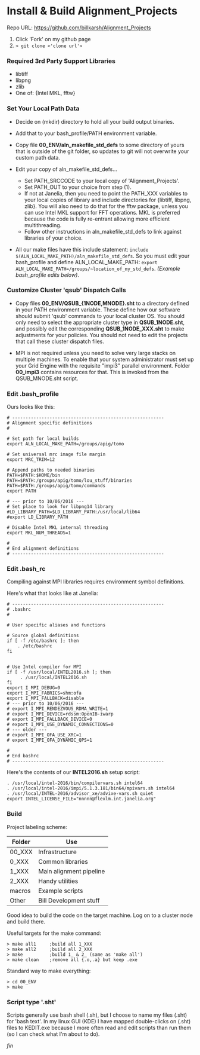 
# Install & Build Alignment_Projects

Repo URL: <https://github.com/billkarsh/Alignment_Projects>

1. Click 'Fork' on my github page
2. `> git clone <'clone url'>`

### Required 3rd Party Support Libraries

* libtiff
* libpng
* zlib
* One of: {Intel MKL, fftw}

### Set Your Local Path Data

- Decide on (mkdir) directory to hold all your build output binaries.
- Add that to your bash_profile/PATH environment variable.

- Copy file **00_ENV/aln_makefile_std_defs** to some directory of yours that is outside of the git folder, so updates to git will not overwrite your custom path data.

- Edit your copy of aln_makefile_std_defs...
    * Set PATH_SRCCODE to your local copy of 'Alignment_Projects'.
    * Set PATH_OUT to your choice from step (1).
    * If not at Janelia, then you need to point the PATH_XXX variables to your local copies of library and include directories for {libtiff, libpng, zlib}. You will also need to do that for the fftw package, unless you can use Intel MKL support for FFT operations. MKL is preferred because the code is fully re-entrant allowing more efficient multithreading.
    * Follow other instructions in aln_makefile_std_defs to link against libraries of your choice.


- All our make files have this include statement: `include $(ALN_LOCAL_MAKE_PATH)/aln_makefile_std_defs`. So you must edit your bash_profile and define ALN_LOCAL_MAKE_PATH:
`export ALN_LOCAL_MAKE_PATH=/groups/~location_of_my_std_defs`. *(Example bash_profile edits below)*.

### Customize Cluster 'qsub' Dispatch Calls

- Copy files **00_ENV/QSUB_{1NODE,MNODE}.sht** to a directory defined in your PATH environment variable. These define how our software should submit 'qsub' commands to your local cluster OS. You should only need to select the appropriate cluster type in **QSUB_1NODE.sht**, and possibly edit the corresponding **QSUB_1NODE_XXX.sht** to make adjustments for your policies. You should not need to edit the projects that call these cluster dispatch files.

- MPI is not required unless you need to solve very large stacks on multiple machines. To enable that your system administrator must set up your Grid Engine with the requisite "impi3" parallel environment. Folder **00_impi3** contains resources for that. This is invoked from the QSUB_MNODE.sht script.

### Edit .bash_profile

Ours looks like this:

```
# ---------------------------------------------------------
# Alignment specific definitions
#

# Set path for local builds
export ALN_LOCAL_MAKE_PATH=/groups/apig/tomo

# Set universal mrc image file margin
export MRC_TRIM=12

# Append paths to needed binaries
PATH=$PATH:$HOME/bin
PATH=$PATH:/groups/apig/tomo/lou_stuff/binaries
PATH=$PATH:/groups/apig/tomo/commands
export PATH

# --- prior to 10/06/2016 ---
# Set place to look for libpng14 library
#LD_LIBRARY_PATH=$LD_LIBRARY_PATH:/usr/local/lib64
#export LD_LIBRARY_PATH

# Disable Intel MKL internal threading
export MKL_NUM_THREADS=1

#
# End alignment definitions
# ---------------------------------------------------------
```

### Edit .bash_rc

Compiling against MPI libraries requires environment symbol definitions.

Here's what that looks like at Janelia:

```
# ---------------------------------------------------------
# .bashrc
#

# User specific aliases and functions

# Source global definitions
if [ -f /etc/bashrc ]; then
    . /etc/bashrc
fi


# Use Intel compiler for MPI
if [ -f /usr/local/INTEL2016.sh ]; then
     . /usr/local/INTEL2016.sh
fi
export I_MPI_DEBUG=0
export I_MPI_FABRICS=shm:ofa
export I_MPI_FALLBACK=disable
# --- prior to 10/06/2016 ---
# export I_MPI_RENDEZVOUS_RDMA_WRITE=1
# export I_MPI_DEVICE=rdssm:OpenIB-iwarp
# export I_MPI_FALLBACK_DEVICE=0
# export I_MPI_USE_DYNAMIC_CONNECTIONS=0
# --- older ---
# export I_MPI_OFA_USE_XRC=1
# export I_MPI_OFA_DYNAMIC_QPS=1

#
# End bashrc
# ---------------------------------------------------------
```

Here's the contents of our **INTEL2016.sh** setup script:

```
. /usr/local/intel-2016/bin/compilervars.sh intel64
. /usr/local/intel-2016/impi/5.1.3.181/bin64/mpivars.sh intel64
. /usr/local/INTEL-2016/advisor_xe/advixe-vars.sh quiet
export INTEL_LICENSE_FILE="nnnnn@flexlm.int.janelia.org"
```

### Build

Project labeling scheme:

| Folder | Use |
| ---- | ---- |
| 00_XXX | Infrastructure |
| 0_XXX | Common libraries |
| 1_XXX | Main alignment pipeline |
| 2_XXX | Handy utilities |
| macros | Example scripts |
| Other | Bill Development stuff |

Good idea to build the code on the target machine. Log on to a cluster node and build there.

Useful targets for the make command:

```
> make all1     ;build all 1_XXX
> make all2     ;build all 2_XXX
> make          ;build 1_ & 2_ (same as 'make all')
> make clean    ;remove all {.o,.a} but keep .exe
```

Standard way to make everything:

```
> cd 00_ENV
> make
```

### Script type '.sht'

Scripts generally use bash shell (.sh), but I choose to name my files (.sht) for 'bash text'. In my linux GUI (KDE) I have mapped double-clicks on (.sht) files to KEDIT.exe because I more often read and edit scripts than run them (so I can check what I'm about to do).

_fin_



